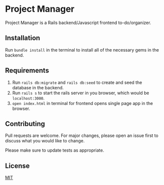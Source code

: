 # Project Manager

Project Manager is a Rails backend/Javascript frontend to-do/organizer.

## Installation

Run `bundle install` in the terminal to install all of the necessary gems in the backend.

## Requirements

1. Run `rails db:migrate` and `rails db:seed` to create and seed the database in the backend. 
2. Run `rails s` to start the rails server in you browser, which would be `localhost:3000`.
3. `open index.html` in terminal for frontend opens single page app in the browser.

## Contributing
Pull requests are welcome. For major changes, please open an issue first to discuss what you would like to change.

Please make sure to update tests as appropriate.

## License
[MIT](https://choosealicense.com/licenses/mit/)
